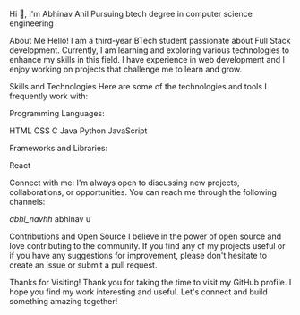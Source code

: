 Hi 👋, I'm Abhinav Anil
Pursuing btech degree in computer science engineering

About Me
Hello! I am a third-year BTech student passionate about Full Stack development. Currently, I am learning and exploring various technologies to enhance my skills in this field. I have experience in web development and I enjoy working on projects that challenge me to learn and grow.

Skills and Technologies
Here are some of the technologies and tools I frequently work with:

Programming Languages:

HTML CSS C Java Python JavaScript

Frameworks and Libraries:

React

Connect with me:
I'm always open to discussing new projects, collaborations, or opportunities. You can reach me through the following channels:

_abhi_navhh_ abhinav u

Contributions and Open Source
I believe in the power of open source and love contributing to the community. If you find any of my projects useful or if you have any suggestions for improvement, please don't hesitate to create an issue or submit a pull request.

Thanks for Visiting!
Thank you for taking the time to visit my GitHub profile. I hope you find my work interesting and useful. Let's connect and build something amazing together!
